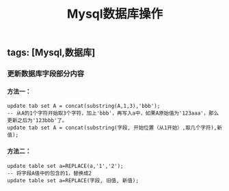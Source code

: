 ﻿---
title: 'Mysql数据库操作'
---
tags: [Mysql,数据库]
---
<!--more-->
### 更新数据库字段部分内容
#### 方法一：
```
update tab set A = concat(substring(A,1,3),'bbb');
-- 从A的1个字符开始取3个字符，加上'bbb'，再写入a中，如果A原始值为'123aaa'，那么更新之后为'123bbb'了。
update tab set A = concat(substring(字段, 开始位置（从1开始）,取几个字符),新值);
```
#### 方法二：
```
update table set a=REPLACE(a,'1','2'); 
-- 将字段A值中的包含的1，替换成2
update table set a=REPLACE(字段, 旧值, 新值);
```





